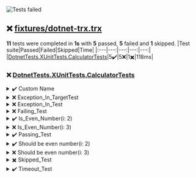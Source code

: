 ![Tests failed](https://img.shields.io/badge/tests-5%20passed%2C%205%20failed%2C%201%20skipped-critical)
## ❌ <a id="user-content-r0" href="#r0">fixtures/dotnet-trx.trx</a>
**11** tests were completed in **1s** with **5** passed, **5** failed and **1** skipped.
|Test suite|Passed|Failed|Skipped|Time|
|:---|---:|---:|---:|---:|
|[DotnetTests.XUnitTests.CalculatorTests](#r0s0)|5✔️|5❌|1✖️|118ms|
### ❌ <a id="user-content-r0s0" href="#r0s0">DotnetTests.XUnitTests.CalculatorTests</a>
<details><summary>✔️ Custom Name</summary>
</details>
<details><summary>❌ Exception_In_TargetTest</summary>
error:

```
System.DivideByZeroException : Attempted to divide by zero.
```

</details>
<details><summary>❌ Exception_In_Test</summary>
error:

```
System.Exception : Test
```

</details>
<details><summary>❌ Failing_Test</summary>
error:

```
Assert.Equal() Failure
Expected: 3
Actual:   2
```

</details>
<details><summary>✔️ Is_Even_Number(i: 2)</summary>
</details>
<details><summary>❌ Is_Even_Number(i: 3)</summary>
error:

```
Assert.True() Failure
Expected: True
Actual:   False
```

</details>
<details><summary>✔️ Passing_Test</summary>
</details>
<details><summary>✔️ Should be even number(i: 2)</summary>
</details>
<details><summary>❌ Should be even number(i: 3)</summary>
error:

```
Assert.True() Failure
Expected: True
Actual:   False
```

</details>
<details><summary>✖️ Skipped_Test</summary>
</details>
<details><summary>✔️ Timeout_Test</summary>
</details>

